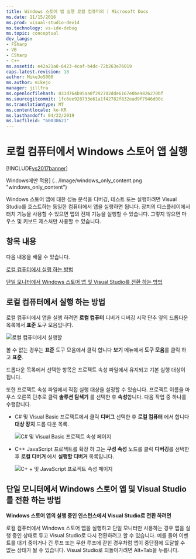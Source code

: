 ```yaml
---
title: Windows 스토어 앱 실행 로컬 컴퓨터의 | Microsoft Docs
ms.date: 11/15/2016
ms.prod: visual-studio-dev14
ms.technology: vs-ide-debug
ms.topic: conceptual
dev_langs:
- FSharp
- VB
- CSharp
- C++
ms.assetid: e42a21a8-6423-4caf-b4dc-72b263e76019
caps.latest.revision: 18
author: MikeJo5000
ms.author: mikejo
manager: jillfra
ms.openlocfilehash: 031d764b95aa0f292702dde6167e0be9826270bf
ms.sourcegitcommit: 1fc6ee928733e61a1f42782f832ead9f7946d00c
ms.translationtype: MT
ms.contentlocale: ko-KR
ms.lasthandoff: 04/22/2019
ms.locfileid: "60038621"
---
```

# <a name="run-windows-store-apps-on-the-local-machine"></a>로컬 컴퓨터에서 Windows 스토어 앱 실행
[!INCLUDE[vs2017banner](../includes/vs2017banner.md)]

Windows에만 적용] (.. /Image/windows_only_content.png "windows_only_content")  
  
 Windows 스토어 앱에 대한 성능 분석을 디버깅, 테스트 또는 실행하려면 Visual Studio를 호스트하는 동일한 컴퓨터에서 앱을 실행하면 됩니다. 장치의 디스플레이에서 터치 기능을 사용할 수 있으면 앱의 전체 기능을 실행할 수 있습니다. 그렇지 않으면 마우스 및 키보드 제스처만 사용할 수 있습니다.  
  
## <a name="BKMK_In_this_topic"></a> 항목 내용  
 다음 내용을 배울 수 있습니다.  
  
 [로컬 컴퓨터에서 실행 하는 방법](#BKMK_How_to_run_on_a_local_machine)  
  
 [단일 모니터에서 Windows 스토어 앱 및 Visual Studio를 전환 하는 방법](#BKMK_How_to_switch_between_a_Windows_Store_app_and_Visual_Studio_on_a_single_monitor)  
  
## <a name="BKMK_How_to_run_on_a_local_machine"></a> 로컬 컴퓨터에서 실행 하는 방법  
 로컬 컴퓨터에서 앱을 실행 하려면 **로컬 컴퓨터** 디버거 디버깅 시작 단추 옆의 드롭다운 목록에서 **표준** 도구 모음입니다.  
  
 ![로컬 컴퓨터에서 실행할](../debugger/media/vsrun-f5-local.png "VSRUN_F5_Local")  
  
 볼 수 없는 경우는 **표준** 도구 모음에서 클릭 합니다 **보기** 메뉴에서 **도구 모음**를 클릭 하 고 **표준**.  
  
 드롭다운 목록에서 선택한 항목은 프로젝트 속성 파일에서 유지되고 기본 실행 대상이 됩니다.  
  
 또한 프로젝트 속성 파일에서 직접 실행 대상을 설정할 수 있습니다. 프로젝트 이름을 마우스 오른쪽 단추로 클릭 **솔루션 탐색기** 를 선택한 후 **속성**합니다. 다음 작업 중 하나를 수행합니다.  
  
- C# 및 Visual Basic 프로젝트에서 클릭 **디버그** 선택한 후 **로컬 컴퓨터** 에서 합니다 **대상 장치** 드롭 다운 목록.  
  
     ![C&#35; 및 Visual Basic 프로젝트 속성 페이지](../debugger/media/vsrun-cs-vb-projprop-local.png "VSRUN_CS_VB_ProjProp_Local")  
  
- C++ JavaScript 프로젝트를 확장 하 고는 **구성 속성** 노드를 클릭 **디버깅**를 선택한 후 **로컬 디버거** 에서  **실행할 디버거** 목록입니다.  
  
     ![C&#43; &#43; 및 JavaScript 프로젝트 속성 페이지](../debugger/media/vsrun-cpp-js-projprop-local.png "VSRUN_CPP_JS_ProjProp_Local")  
  
## <a name="BKMK_How_to_switch_between_a_Windows_Store_app_and_Visual_Studio_on_a_single_monitor"></a> 단일 모니터에서 Windows 스토어 앱 및 Visual Studio를 전환 하는 방법  
 **Windows 스토어 앱의 실행 중인 인스턴스에서 Visual Studio로 전환 하려면**  
  
 로컬 컴퓨터에서 Windows 스토어 앱을 실행하고 단일 모니터만 사용하는 경우 앱을 실행 중인 상태로 두고 Visual Studio로 다시 전환하려고 할 수 있습니다. 예를 들어 이벤트를 대기 중이거나 긴 루프 또는 무한 루프에 갇힌 경우처럼 앱이 중단점에 도달할 수 없는 상태가 될 수 있습니다. Visual Studio로 되돌아가려면 Alt+Tab을 누릅니다.
